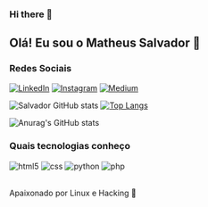 ### Hi there 👋


## Olá! Eu sou o Matheus Salvador 🐧

### Redes Sociais

[![LinkedIn](https://img.shields.io/badge/LinkedIn-0077B5?style=for-the-badge&logo=linkedin&logoColor=white)](https://www.linkedin.com/in/matheus-salvador/)
[![Instagram](https://img.shields.io/badge/Instagram-E4405F?style=for-the-badge&logo=instagram&logoColor=white)](https://www.instagram.com/mec.theus307/)
[![Medium](https://img.shields.io/badge/Medium-12100E?style=for-the-badge&logo=medium&logoColor=white)](https://medium.com/@quersatos2.s)

![Salvador GitHub stats](https://github-readme-stats.vercel.app/api?username=MrtheLoop&show_icons=true&theme=dark) 
[![Top Langs](https://github-readme-stats.vercel.app/api/top-langs/?username=MrtheLoop&demo)](https://github.com/anuraghazra/github-readme-stats)

![Anurag's GitHub stats](https://github-readme-stats.vercel.app/api?username=anuraghazra&show_icons=true&theme=radical)
### Quais tecnologias conheço


<div style="display: inline_block">
 <img align="center" alt="html5" src="https://img.shields.io/badge/HTML-B1361E?style=for-the-badge&logo=html5&logoColor=white"/>
<img align="center" alt="css" src="https://img.shields.io/badge/CSS-1769FF?&style=for-the-badge&logo=css3&logoColor=white"/>
<img align="center" alt="python" src="https://img.shields.io/badge/Python-3776AB?style=for-the-badge&logo=python&logoColor=white"/>
<img align="center" alt="php" src="https://img.shields.io/badge/PHP-777BB4?style=for-the-badge&logo=php&logoColor=white"/>
</div></br>


Apaixonado por Linux e Hacking 🐧


